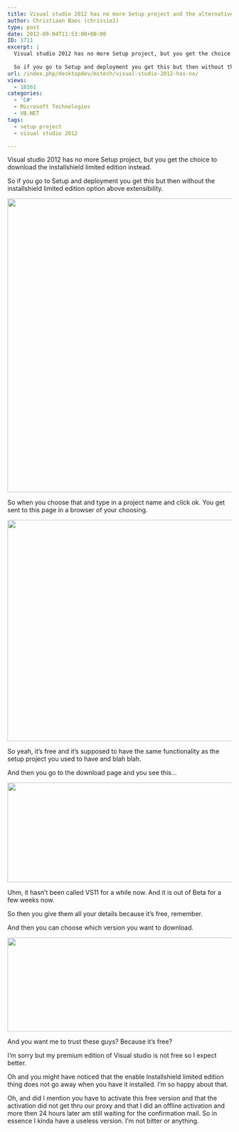 ```yaml
---
title: Visual studio 2012 has no more Setup project and the alternative they offer is crap.
author: Christiaan Baes (chrissie1)
type: post
date: 2012-09-04T11:53:00+00:00
ID: 1711
excerpt: |
  Visual studio 2012 has no more Setup project, but you get the choice to download the installshield limited edition instead.
  
  So if you go to Setup and deployment you get this but then without the installshield limited edition option above extensibilit&hellip;
url: /index.php/desktopdev/mstech/visual-studio-2012-has-no/
views:
  - 18161
categories:
  - 'C#'
  - Microsoft Technologies
  - VB.NET
tags:
  - setup project
  - visual studio 2012

---
```

Visual studio 2012 has no more Setup project, but you get the choice to download the installshield limited edition instead.

So if you go to Setup and deployment you get this but then without the installshield limited edition option above extensibility.

<div class="image_block">
  <a href="https://lessthandot.z19.web.core.windows.net/wp-content/uploads/users/chrissie1/installshield/Installshield1.png?mtime=1346766150"><img alt="" src="https://lessthandot.z19.web.core.windows.net/wp-content/uploads/users/chrissie1/installshield/Installshield1.png?mtime=1346766150" width="955" height="660" /></a>
</div>

So when you choose that and type in a project name and click ok. You get sent to this page in a browser of your choosing.

<div class="image_block">
  <a href="https://lessthandot.z19.web.core.windows.net/wp-content/uploads/users/chrissie1/installshield/Installshield2.png?mtime=1346766377"><img alt="" src="https://lessthandot.z19.web.core.windows.net/wp-content/uploads/users/chrissie1/installshield/Installshield2.png?mtime=1346766377" width="921" height="497" /></a>
</div>

So yeah, it&#8217;s free and it&#8217;s supposed to have the same functionality as the setup project you used to have and blah blah. 

And then you go to the download page and you see this&#8230;

<div class="image_block">
  <a href="https://lessthandot.z19.web.core.windows.net/wp-content/uploads/users/chrissie1/installshield/Installshield3.png?mtime=1346766581"><img alt="" src="https://lessthandot.z19.web.core.windows.net/wp-content/uploads/users/chrissie1/installshield/Installshield3.png?mtime=1346766581" width="518" height="224" /></a>
</div>

Uhm, it hasn&#8217;t been called VS11 for a while now. And it is out of Beta for a few weeks now. 

So then you give them all your details because it&#8217;s free, remember.

And then you can choose which version you want to download.

<div class="image_block">
  <a href="https://lessthandot.z19.web.core.windows.net/wp-content/uploads/users/chrissie1/installshield/Installshield4.png?mtime=1346766730"><img alt="" src="https://lessthandot.z19.web.core.windows.net/wp-content/uploads/users/chrissie1/installshield/Installshield4.png?mtime=1346766730" width="508" height="211" /></a>
</div>

And you want me to trust these guys? Because it&#8217;s free?

<span class="MT_red">I&#8217;m sorry but my premium edition of Visual studio is not free so I expect better. </span>

Oh and you might have noticed that the enable Installshield limited edition thing does not go away when you have it installed. I&#8217;m so happy about that.

Oh, and did I mention you have to activate this free version and that the activation did not get thru our proxy and that I did an offline activation and more then 24 hours later am still waiting for the confirmation mail. So in essence I kinda have a useless version. I&#8217;m not bitter or anything.